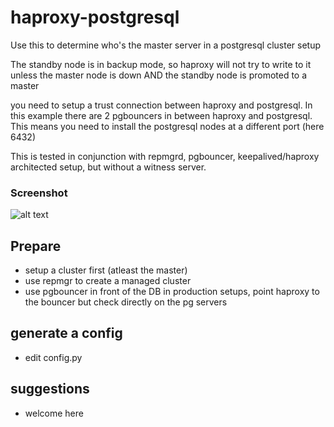 # haproxy-postgresql

Use this to determine who's the master server in a postgresql cluster setup

The standby node is in backup mode, so haproxy will not try to write to it unless the master node is down AND the standby node is promoted to a master

you need to setup a trust connection between haproxy and postgresql.  In this example there are 2 pgbouncers in between haproxy and postgresql.  This means you need to install the postgresql nodes at a different port (here 6432)

This is tested in conjunction with repmgrd, pgbouncer, keepalived/haproxy architected setup, but without a witness server.

### Screenshot
![alt text][haproxy1]


## Prepare

 - setup a cluster first (atleast the master)
 - use repmgr to create a managed cluster
 - use pgbouncer in front of the DB in production setups, point haproxy to the bouncer but check directly on the pg servers

## generate a config
 - edit config.py

## suggestions
 - welcome here

##

[haproxy1]: https://github.com/gplv2/haproxy-postgresql/raw/master/screenshots/hastats.png "Stats example of normal DB situation"

